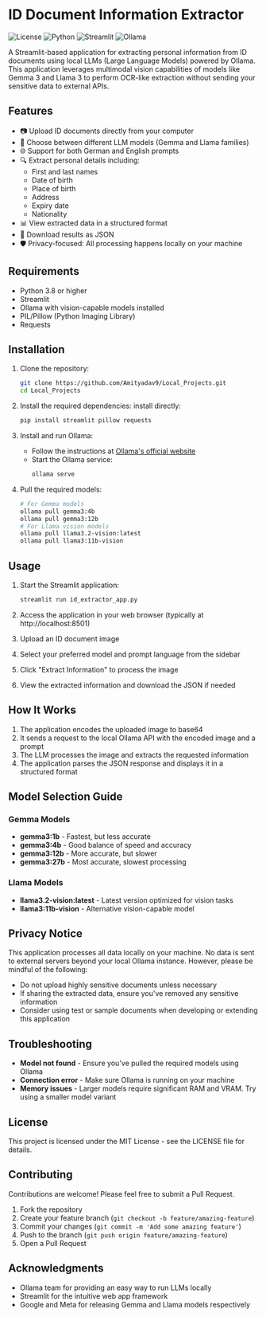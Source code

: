 
# ID Document Information Extractor

![License](https://img.shields.io/badge/license-MIT-blue.svg)
![Python](https://img.shields.io/badge/python-3.8%2B-blue)
![Streamlit](https://img.shields.io/badge/streamlit-1.20%2B-red)
![Ollama](https://img.shields.io/badge/ollama-0.1.0%2B-green)

A Streamlit-based application for extracting personal information from ID documents using local LLMs (Large Language Models) powered by Ollama. This application leverages multimodal vision capabilities of models like Gemma 3 and Llama 3 to perform OCR-like extraction without sending your sensitive data to external APIs.


## Features

- 📷 Upload ID documents directly from your computer
- 🔄 Choose between different LLM models (Gemma and Llama families)
- 🌐 Support for both German and English prompts
- 🔍 Extract personal details including:
  - First and last names
  - Date of birth
  - Place of birth
  - Address
  - Expiry date
  - Nationality
- 📊 View extracted data in a structured format
- 💾 Download results as JSON
- 🛡️ Privacy-focused: All processing happens locally on your machine

## Requirements

- Python 3.8 or higher
- Streamlit
- Ollama with vision-capable models installed
- PIL/Pillow (Python Imaging Library)
- Requests

## Installation

1. Clone the repository:
   ```bash
   git clone https://github.com/Amityadav9/Local_Projects.git
   cd Local_Projects
   ```

2. Install the required dependencies:
   install directly:
   ```bash
   pip install streamlit pillow requests
   ```

3. Install and run Ollama:
   - Follow the instructions at [Ollama's official website](https://ollama.com/download)
   - Start the Ollama service:
     ```bash
     ollama serve
     ```

4. Pull the required models:
   ```bash
   # For Gemma models
   ollama pull gemma3:4b
   ollama pull gemma3:12b
   # For Llama vision models
   ollama pull llama3.2-vision:latest
   ollama pull llama3:11b-vision
   ```

## Usage

1. Start the Streamlit application:
   ```bash
   streamlit run id_extractor_app.py
   ```

2. Access the application in your web browser (typically at http://localhost:8501)

3. Upload an ID document image

4. Select your preferred model and prompt language from the sidebar

5. Click "Extract Information" to process the image

6. View the extracted information and download the JSON if needed

## How It Works

1. The application encodes the uploaded image to base64
2. It sends a request to the local Ollama API with the encoded image and a prompt
3. The LLM processes the image and extracts the requested information
4. The application parses the JSON response and displays it in a structured format

## Model Selection Guide

### Gemma Models
- **gemma3:1b** - Fastest, but less accurate
- **gemma3:4b** - Good balance of speed and accuracy
- **gemma3:12b** - More accurate, but slower
- **gemma3:27b** - Most accurate, slowest processing

### Llama Models
- **llama3.2-vision:latest** - Latest version optimized for vision tasks
- **llama3:11b-vision** - Alternative vision-capable model

## Privacy Notice

This application processes all data locally on your machine. No data is sent to external servers beyond your local Ollama instance. However, please be mindful of the following:

- Do not upload highly sensitive documents unless necessary
- If sharing the extracted data, ensure you've removed any sensitive information
- Consider using test or sample documents when developing or extending this application

## Troubleshooting

- **Model not found** - Ensure you've pulled the required models using Ollama
- **Connection error** - Make sure Ollama is running on your machine
- **Memory issues** - Larger models require significant RAM and VRAM. Try using a smaller model variant

## License

This project is licensed under the MIT License - see the LICENSE file for details.

## Contributing

Contributions are welcome! Please feel free to submit a Pull Request.

1. Fork the repository
2. Create your feature branch (`git checkout -b feature/amazing-feature`)
3. Commit your changes (`git commit -m 'Add some amazing feature'`)
4. Push to the branch (`git push origin feature/amazing-feature`)
5. Open a Pull Request

## Acknowledgments

- Ollama team for providing an easy way to run LLMs locally
- Streamlit for the intuitive web app framework
- Google and Meta for releasing Gemma and Llama models respectively
